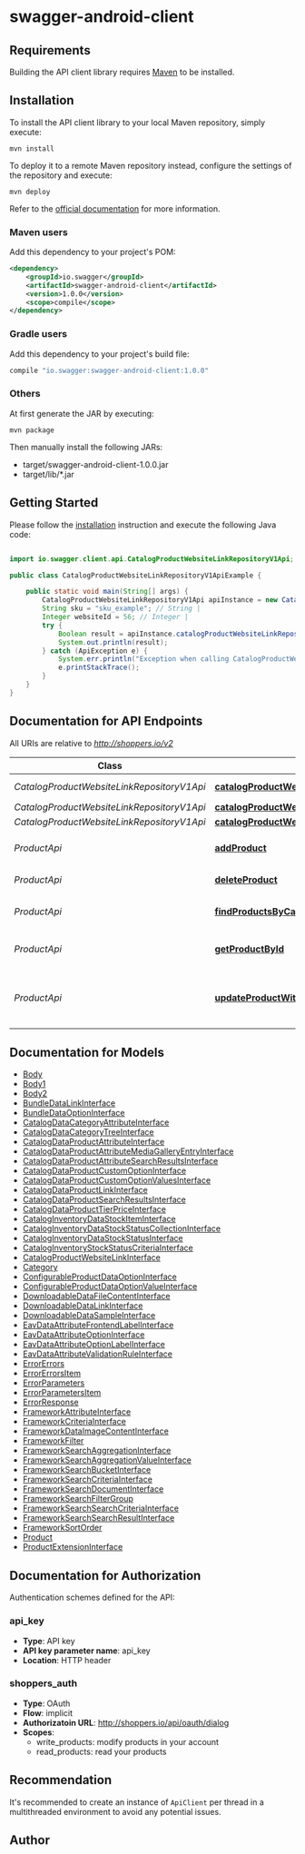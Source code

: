 # swagger-android-client

## Requirements

Building the API client library requires [Maven](https://maven.apache.org/) to be installed.

## Installation

To install the API client library to your local Maven repository, simply execute:

```shell
mvn install
```

To deploy it to a remote Maven repository instead, configure the settings of the repository and execute:

```shell
mvn deploy
```

Refer to the [official documentation](https://maven.apache.org/plugins/maven-deploy-plugin/usage.html) for more information.

### Maven users

Add this dependency to your project's POM:

```xml
<dependency>
    <groupId>io.swagger</groupId>
    <artifactId>swagger-android-client</artifactId>
    <version>1.0.0</version>
    <scope>compile</scope>
</dependency>
```

### Gradle users

Add this dependency to your project's build file:

```groovy
compile "io.swagger:swagger-android-client:1.0.0"
```

### Others

At first generate the JAR by executing:

    mvn package

Then manually install the following JARs:

* target/swagger-android-client-1.0.0.jar
* target/lib/*.jar

## Getting Started

Please follow the [installation](#installation) instruction and execute the following Java code:

```java

import io.swagger.client.api.CatalogProductWebsiteLinkRepositoryV1Api;

public class CatalogProductWebsiteLinkRepositoryV1ApiExample {

    public static void main(String[] args) {
        CatalogProductWebsiteLinkRepositoryV1Api apiInstance = new CatalogProductWebsiteLinkRepositoryV1Api();
        String sku = "sku_example"; // String | 
        Integer websiteId = 56; // Integer | 
        try {
            Boolean result = apiInstance.catalogProductWebsiteLinkRepositoryV1DeleteByIdDelete(sku, websiteId);
            System.out.println(result);
        } catch (ApiException e) {
            System.err.println("Exception when calling CatalogProductWebsiteLinkRepositoryV1Api#catalogProductWebsiteLinkRepositoryV1DeleteByIdDelete");
            e.printStackTrace();
        }
    }
}

```

## Documentation for API Endpoints

All URIs are relative to *http://shoppers.io/v2*

Class | Method | HTTP request | Description
------------ | ------------- | ------------- | -------------
*CatalogProductWebsiteLinkRepositoryV1Api* | [**catalogProductWebsiteLinkRepositoryV1DeleteByIdDelete**](docs/CatalogProductWebsiteLinkRepositoryV1Api.md#catalogProductWebsiteLinkRepositoryV1DeleteByIdDelete) | **DELETE** /v1/products/{sku}/websites/{websiteId} | 
*CatalogProductWebsiteLinkRepositoryV1Api* | [**catalogProductWebsiteLinkRepositoryV1SavePost**](docs/CatalogProductWebsiteLinkRepositoryV1Api.md#catalogProductWebsiteLinkRepositoryV1SavePost) | **POST** /v1/products/{sku}/websites | 
*CatalogProductWebsiteLinkRepositoryV1Api* | [**catalogProductWebsiteLinkRepositoryV1SavePut**](docs/CatalogProductWebsiteLinkRepositoryV1Api.md#catalogProductWebsiteLinkRepositoryV1SavePut) | **PUT** /v1/products/{sku}/websites | 
*ProductApi* | [**addProduct**](docs/ProductApi.md#addProduct) | **POST** /v1/products | Add a new product to the store
*ProductApi* | [**deleteProduct**](docs/ProductApi.md#deleteProduct) | **DELETE** /v1/products/{productId} | Deletes a product
*ProductApi* | [**findProductsByCategories**](docs/ProductApi.md#findProductsByCategories) | **GET** /v1/products/findByCategory | Finds Products by category
*ProductApi* | [**getProductById**](docs/ProductApi.md#getProductById) | **GET** /v1/products/{productId} | Find product by ID
*ProductApi* | [**updateProductWithForm**](docs/ProductApi.md#updateProductWithForm) | **POST** /v1/products/{productId} | Updates a product in the store with form data


## Documentation for Models

 - [Body](docs/Body.md)
 - [Body1](docs/Body1.md)
 - [Body2](docs/Body2.md)
 - [BundleDataLinkInterface](docs/BundleDataLinkInterface.md)
 - [BundleDataOptionInterface](docs/BundleDataOptionInterface.md)
 - [CatalogDataCategoryAttributeInterface](docs/CatalogDataCategoryAttributeInterface.md)
 - [CatalogDataCategoryTreeInterface](docs/CatalogDataCategoryTreeInterface.md)
 - [CatalogDataProductAttributeInterface](docs/CatalogDataProductAttributeInterface.md)
 - [CatalogDataProductAttributeMediaGalleryEntryInterface](docs/CatalogDataProductAttributeMediaGalleryEntryInterface.md)
 - [CatalogDataProductAttributeSearchResultsInterface](docs/CatalogDataProductAttributeSearchResultsInterface.md)
 - [CatalogDataProductCustomOptionInterface](docs/CatalogDataProductCustomOptionInterface.md)
 - [CatalogDataProductCustomOptionValuesInterface](docs/CatalogDataProductCustomOptionValuesInterface.md)
 - [CatalogDataProductLinkInterface](docs/CatalogDataProductLinkInterface.md)
 - [CatalogDataProductSearchResultsInterface](docs/CatalogDataProductSearchResultsInterface.md)
 - [CatalogDataProductTierPriceInterface](docs/CatalogDataProductTierPriceInterface.md)
 - [CatalogInventoryDataStockItemInterface](docs/CatalogInventoryDataStockItemInterface.md)
 - [CatalogInventoryDataStockStatusCollectionInterface](docs/CatalogInventoryDataStockStatusCollectionInterface.md)
 - [CatalogInventoryDataStockStatusInterface](docs/CatalogInventoryDataStockStatusInterface.md)
 - [CatalogInventoryStockStatusCriteriaInterface](docs/CatalogInventoryStockStatusCriteriaInterface.md)
 - [CatalogProductWebsiteLinkInterface](docs/CatalogProductWebsiteLinkInterface.md)
 - [Category](docs/Category.md)
 - [ConfigurableProductDataOptionInterface](docs/ConfigurableProductDataOptionInterface.md)
 - [ConfigurableProductDataOptionValueInterface](docs/ConfigurableProductDataOptionValueInterface.md)
 - [DownloadableDataFileContentInterface](docs/DownloadableDataFileContentInterface.md)
 - [DownloadableDataLinkInterface](docs/DownloadableDataLinkInterface.md)
 - [DownloadableDataSampleInterface](docs/DownloadableDataSampleInterface.md)
 - [EavDataAttributeFrontendLabelInterface](docs/EavDataAttributeFrontendLabelInterface.md)
 - [EavDataAttributeOptionInterface](docs/EavDataAttributeOptionInterface.md)
 - [EavDataAttributeOptionLabelInterface](docs/EavDataAttributeOptionLabelInterface.md)
 - [EavDataAttributeValidationRuleInterface](docs/EavDataAttributeValidationRuleInterface.md)
 - [ErrorErrors](docs/ErrorErrors.md)
 - [ErrorErrorsItem](docs/ErrorErrorsItem.md)
 - [ErrorParameters](docs/ErrorParameters.md)
 - [ErrorParametersItem](docs/ErrorParametersItem.md)
 - [ErrorResponse](docs/ErrorResponse.md)
 - [FrameworkAttributeInterface](docs/FrameworkAttributeInterface.md)
 - [FrameworkCriteriaInterface](docs/FrameworkCriteriaInterface.md)
 - [FrameworkDataImageContentInterface](docs/FrameworkDataImageContentInterface.md)
 - [FrameworkFilter](docs/FrameworkFilter.md)
 - [FrameworkSearchAggregationInterface](docs/FrameworkSearchAggregationInterface.md)
 - [FrameworkSearchAggregationValueInterface](docs/FrameworkSearchAggregationValueInterface.md)
 - [FrameworkSearchBucketInterface](docs/FrameworkSearchBucketInterface.md)
 - [FrameworkSearchCriteriaInterface](docs/FrameworkSearchCriteriaInterface.md)
 - [FrameworkSearchDocumentInterface](docs/FrameworkSearchDocumentInterface.md)
 - [FrameworkSearchFilterGroup](docs/FrameworkSearchFilterGroup.md)
 - [FrameworkSearchSearchCriteriaInterface](docs/FrameworkSearchSearchCriteriaInterface.md)
 - [FrameworkSearchSearchResultInterface](docs/FrameworkSearchSearchResultInterface.md)
 - [FrameworkSortOrder](docs/FrameworkSortOrder.md)
 - [Product](docs/Product.md)
 - [ProductExtensionInterface](docs/ProductExtensionInterface.md)


## Documentation for Authorization

Authentication schemes defined for the API:
### api_key

- **Type**: API key
- **API key parameter name**: api_key
- **Location**: HTTP header

### shoppers_auth

- **Type**: OAuth
- **Flow**: implicit
- **Authorizatoin URL**: http://shoppers.io/api/oauth/dialog
- **Scopes**: 
  - write_products: modify products in your account
  - read_products: read your products


## Recommendation

It's recommended to create an instance of `ApiClient` per thread in a multithreaded environment to avoid any potential issues.

## Author




